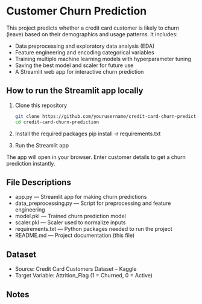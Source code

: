 # Customer Churn Prediction

This project predicts whether a credit card customer is likely to churn (leave) based on their demographics and usage patterns. It includes:

- Data preprocessing and exploratory data analysis (EDA)
- Feature engineering and encoding categorical variables
- Training multiple machine learning models with hyperparameter tuning
- Saving the best model and scaler for future use
- A Streamlit web app for interactive churn prediction

## How to run the Streamlit app locally

1. Clone this repository  
   ```bash
   git clone https://github.com/yourusername/credit-card-churn-prediction.git
   cd credit-card-churn-prediction

2. Install the required packages
   pip install -r requirements.txt

3. Run the Streamlit app

The app will open in your browser. Enter customer details to get a churn prediction instantly.

## File Descriptions

- app.py — Streamlit app for making churn predictions
- data_preprocessing.py — Script for preprocessing and feature engineering
- model.pkl — Trained churn prediction model
- scaler.pkl — Scaler used to normalize inputs
- requirements.txt — Python packages needed to run the project
- README.md — Project documentation (this file)

## Dataset

- Source: Credit Card Customers Dataset – Kaggle
- Target Variable: Attrition_Flag (1 = Churned, 0 = Active)

## Notes